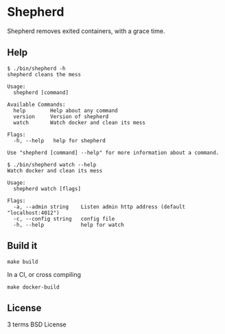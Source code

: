 Shepherd
=======

Shepherd removes exited containers, with a grace time.

Help
----

```
$ ./bin/shepherd -h
shepherd cleans the mess

Usage:
  shepherd [command]

Available Commands:
  help        Help about any command
  version     Version of shepherd
  watch       Watch docker and clean its mess

Flags:
  -h, --help   help for shepherd

Use "shepherd [command] --help" for more information about a command.
```

```
$ ./bin/shepherd watch --help
Watch docker and clean its mess

Usage:
  shepherd watch [flags]

Flags:
  -a, --admin string    Listen admin http address (default "localhost:4012")
  -c, --config string   config file
  -h, --help            help for watch
```

Build it
--------

    make build

In a CI, or cross compiling

    make docker-build

License
-------

3 terms BSD License
